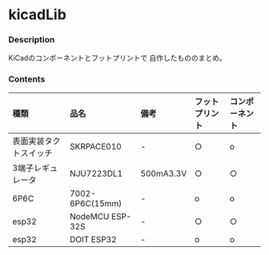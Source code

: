 # kicadLib

### Description
KiCadのコンポーネントとフットプリントで
自作したもののまとめ。

### Contents
|種類|品名|備考|フットプリント|コンポーネント|
|:----------|:----------|:----------|:----------|:-----------|
|表面実装タクトスイッチ|SKRPACE010|-|○|o|
|3端子レギュレータ|NJU7223DL1|500mA3.3V|○|○|
|6P6C|7002-6P6C(15mm)|-|o|o|
|esp32|NodeMCU ESP-32S|-|○|○|
|esp32|DOIT ESP32|-|o|o|